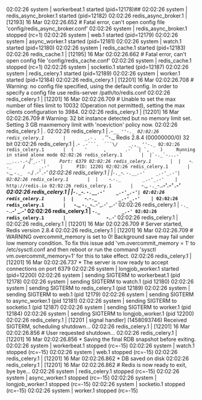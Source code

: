 02:02:26 system               | workerbeat.1 started (pid=12178)##
02:02:26 system               | redis_async_broker.1 started (pid=12182)
02:02:26 redis_async_broker.1 | [12193] 16 Mar 02:02:26.652 # Fatal error, can't open config file 'config/redis_async_broker.conf'
02:02:26 system               | redis_async_broker.1 stopped (rc=1)
02:02:26 system               | web.1 started (pid=12179)
02:02:26 system               | async_worker.1 started (pid=12181)
02:02:26 system               | watch.1 started (pid=12180)
02:02:26 system               | redis_cache.1 started (pid=12183)
02:02:26 redis_cache.1        | [12195] 16 Mar 02:02:26.662 # Fatal error, can't open config file 'config/redis_cache.conf'
02:02:26 system               | redis_cache.1 stopped (rc=1)
02:02:26 system               | socketio.1 started (pid=12187)
02:02:26 system               | redis_celery.1 started (pid=12189)
02:02:26 system               | worker.1 started (pid=12184)
02:02:26 redis_celery.1       | [12201] 16 Mar 02:02:26.708 # Warning: no config file specified, using the default config. In order to specify a config file use redis-server /path/to/redis.conf
02:02:26 redis_celery.1       | [12201] 16 Mar 02:02:26.709 # Unable to set the max number of files limit to 10032 (Operation not permitted), setting the max clients configuration to 3984.
02:02:26 redis_celery.1       | [12201] 16 Mar 02:02:26.709 # Warning: 32 bit instance detected but no memory limit set. Setting 3 GB maxmemory limit with 'noeviction' policy now.
02:02:26 redis_celery.1       |                 _._
02:02:26 redis_celery.1       |            _.-``__ ''-._
02:02:26 redis_celery.1       |       _.-``    `.  `_.  ''-._           Redis 2.8.4 (00000000/0) 32 bit
02:02:26 redis_celery.1       |   .-`` .-```.  ```\/    _.,_ ''-._
02:02:26 redis_celery.1       |  (    '      ,       .-`  | `,    )     Running in stand alone mode
02:02:26 redis_celery.1       |  |`-._`-...-` __...-.``-._|'` _.-'|     Port: 6379
02:02:26 redis_celery.1       |  |    `-._   `._    /     _.-'    |     PID: 12201
02:02:26 redis_celery.1       |   `-._    `-._  `-./  _.-'    _.-'
02:02:26 redis_celery.1       |  |`-._`-._    `-.__.-'    _.-'_.-'|
02:02:26 redis_celery.1       |  |    `-._`-._        _.-'_.-'    |           http://redis.io
02:02:26 redis_celery.1       |   `-._    `-._`-.__.-'_.-'    _.-'
02:02:26 redis_celery.1       |  |`-._`-._    `-.__.-'    _.-'_.-'|
02:02:26 redis_celery.1       |  |    `-._`-._        _.-'_.-'    |
02:02:26 redis_celery.1       |   `-._    `-._`-.__.-'_.-'    _.-'
02:02:26 redis_celery.1       |       `-._    `-.__.-'    _.-'
02:02:26 redis_celery.1       |           `-._        _.-'
02:02:26 redis_celery.1       |               `-.__.-'
02:02:26 redis_celery.1       |
02:02:26 redis_celery.1       | [12201] 16 Mar 02:02:26.709 # Server started, Redis version 2.8.4
02:02:26 redis_celery.1       | [12201] 16 Mar 02:02:26.709 # WARNING overcommit_memory is set to 0! Background save may fail under low memory condition. To fix this issue add 'vm.overcommit_memory = 1' to /etc/sysctl.conf and then reboot or run the command 'sysctl vm.overcommit_memory=1' for this to take effect.
02:02:26 redis_celery.1       | [12201] 16 Mar 02:02:26.737 * The server is now ready to accept connections on port 6379
02:02:26 system               | longjob_worker.1 started (pid=12200)
02:02:26 system               | sending SIGTERM to workerbeat.1 (pid 12178)
02:02:26 system               | sending SIGTERM to watch.1 (pid 12180)
02:02:26 system               | sending SIGTERM to redis_celery.1 (pid 12189)
02:02:26 system               | sending SIGTERM to web.1 (pid 12179)
02:02:26 system               | sending SIGTERM to async_worker.1 (pid 12181)
02:02:26 system               | sending SIGTERM to socketio.1 (pid 12187)
02:02:26 system               | sending SIGTERM to worker.1 (pid 12184)
02:02:26 system               | sending SIGTERM to longjob_worker.1 (pid 12200)
02:02:26 redis_celery.1       | [12201 | signal handler] (1458093746) Received SIGTERM, scheduling shutdown...
02:02:26 redis_celery.1       | [12201] 16 Mar 02:02:26.856 # User requested shutdown...
02:02:26 redis_celery.1       | [12201] 16 Mar 02:02:26.856 * Saving the final RDB snapshot before exiting.
02:02:26 system               | workerbeat.1 stopped (rc=-15)
02:02:26 system               | watch.1 stopped (rc=-15)
02:02:26 system               | web.1 stopped (rc=-15)
02:02:26 redis_celery.1       | [12201] 16 Mar 02:02:26.862 * DB saved on disk
02:02:26 redis_celery.1       | [12201] 16 Mar 02:02:26.862 # Redis is now ready to exit, bye bye...
02:02:26 system               | redis_celery.1 stopped (rc=-15)
02:02:26 system               | async_worker.1 stopped (rc=-15)
02:02:26 system               | longjob_worker.1 stopped (rc=-15)
02:02:26 system               | socketio.1 stopped (rc=-15)
02:02:26 system               | worker.1 stopped (rc=-15)
